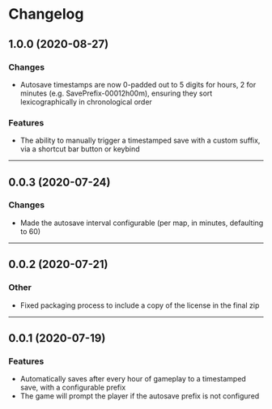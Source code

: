 # Changelog

## 1.0.0 (2020-08-27)

### Changes

- Autosave timestamps are now 0-padded out to 5 digits for hours, 2 for minutes (e.g. SavePrefix-00012h00m), ensuring they sort lexicographically in chronological order

### Features

- The ability to manually trigger a timestamped save with a custom suffix, via a shortcut bar button or keybind

---

## 0.0.3 (2020-07-24)

### Changes

- Made the autosave interval configurable (per map, in minutes, defaulting to 60)

---

## 0.0.2 (2020-07-21)

### Other

- Fixed packaging process to include a copy of the license in the final zip

---

## 0.0.1 (2020-07-19)

### Features

- Automatically saves after every hour of gameplay to a timestamped save, with a configurable prefix
- The game will prompt the player if the autosave prefix is not configured

